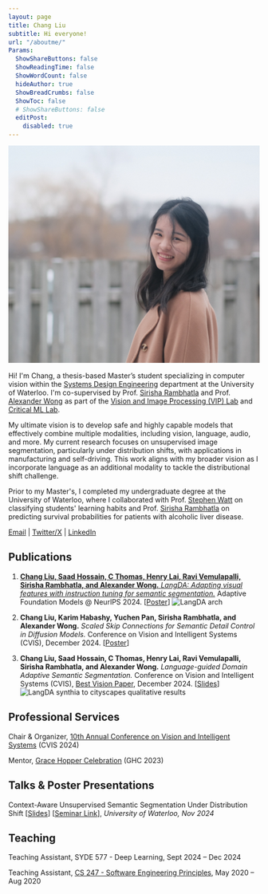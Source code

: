 ```yaml
---
layout: page
title: Chang Liu
subtitle: Hi everyone!
url: "/aboutme/"
Params:
  ShowShareButtons: false
  ShowReadingTime: false
  ShowWordCount: false
  hideAuthor: true
  ShowBreadCrumbs: false
  ShowToc: false
  # ShowShareButtons: false
  editPost:
    disabled: true
---
```

<!-- Chang is a Master’s student in Systems Design Engineering at the University of Waterloo, co-supervised by Prof. Sirisha Rambhatla and Prof. Alex Wong. Chang’s research focus is on unsupervised domain adaptation in Computer Vision, with application to manufacturing and medical imaging. -->

<!-- ### Hi, this is me! -->
<!-- ![A photo of Chang](../assets/img/aboutme/this_is_me.jpg#center) -->
![A photo of Chang](../assets/img/aboutme/winter_profile_pic.jpg#center)
<!-- {{< figure src="../assets/img/aboutme/winter_profile_pic.jpg#center" width=600 height=500 >}} -->

Hi! I'm Chang, a thesis-based Master’s student specializing in computer vision within the [Systems Design Engineering](https://uwaterloo.ca/systems-design-engineering/) department at the University of Waterloo. I'm co-supervised by Prof. [Sirisha Rambhatla](https://sirisharambhatla.com/) and Prof. [Alexander Wong](https://www.linkedin.com/in/alexander-wong-90650216/?originalSubdomain=ca) as part of the [Vision and Image Processing (VIP) Lab](https://vip.uwaterloo.ca/chang-liu/) and [Critical ML Lab](https://sirisharambhatla.com/criticalml/). 

My ultimate vision is to develop safe and highly capable models that effectively combine multiple modalities, including vision, language, audio, and more. My current research focuses on unsupervised image segmentation, particularly under distribution shifts, with applications in manufacturing and self-driving. This work aligns with my broader vision as I incorporate language as an additional modality to tackle the distributional shift challenge.

Prior to my Master's, I completed my undergraduate degree at the University of Waterloo, where I collaborated with Prof. [Stephen Watt](https://cs.uwaterloo.ca/~smwatt/) on classifying students' learning habits and Prof. [Sirisha Rambhatla](https://sirisharambhatla.com/) on predicting survival probabilities for patients with alcoholic liver disease.

[Email](chang.liu@uwaterloo.ca) | [Twitter/X](https://x.com/hellochangg) | [LinkedIn](https://www.linkedin.com/in/hellochang/)

<!-- {{< text-align >}} -->
<!-- {{< /text-align >}} -->

<!-- Check out some of my latest [projects](https://hellochang.com/projects/). -->

<!-- Email: chang [dot] liu [at] uwaterloo [dot] ca -->

## Publications
1. [**Chang Liu, Saad Hossain, C Thomas, Henry Lai, Ravi Vemulapalli, Sirisha Rambhatla, and Alexander Wong.** *LangDA: Adapting visual features with instruction tuning for semantic segmentation.*](https://openreview.net/pdf?id=iyULilaeYx) Adaptive Foundation Models @ NeurIPS 2024.
[[Poster](https://adaptive-foundation-models.org/posters/LangDA_AFM_2024_Poster.pdf)]
![LangDA arch](../assets/img/aboutme/NeurIPS%202024_%20UDA%20vs%20LangDA.png)

2. **Chang Liu, Karim Habashy, Yuchen Pan, Sirisha Rambhatla, and Alexander Wong.** *Scaled Skip Connections for Semantic Detail Control in Diffusion Models.* Conference on Vision and Intelligent Systems (CVIS), December 2024.
[[Poster](../assets/ppt/cvis_poster_diffusion.pdf)]

3. **Chang Liu, Saad Hossain, C Thomas, Henry Lai, Ravi Vemulapalli, Sirisha Rambhatla, and Alexander Wong.** *Language-guided Domain Adaptive Semantic Segmentation.* Conference on Vision and Intelligent Systems (CVIS), [Best Vision Paper](https://uwcvis.github.io/cvis2024/program), December 2024.
[[Slides](../assets/ppt/cvis_oral_ppt_langda.pdf)]
![LangDA synthia to cityscapes qualitative results](../assets/img/aboutme/LangDA_syn2cs_qual.png)

## Professional Services
Chair & Organizer, [10th Annual Conference on Vision and Intelligent Systems](https://uwcvis.github.io/cvis2024/) (CVIS 2024)

Mentor, [Grace Hopper Celebration](https://ghc.anitab.org/) (GHC 2023)

## Talks & Poster Presentations

Context-Aware Unsupervised Semantic Segmentation Under Distribution Shift [[Slides](../assets/ppt/uda_semseg_seminar.pdf)] [[Seminar Link](https://uwaterloo.ca/systems-design-engineering/events/grad-seminar-langda-language-guided-context-aware-domain)], *University of Waterloo, Nov 2024*

## Teaching
Teaching Assistant, SYDE 577 - Deep Learning, Sept 2024 – Dec 2024

Teaching Assistant, [CS 247 - Software Engineering Principles](https://student.cs.uwaterloo.ca/~cs247/), May 2020 – Aug 2020

<!-- ### Professional interests
So far, I liked every subject– they all serve a purpose and I enjoy learning about them. I just love learning haha.

In particular though, I really enjoy STEM subjects. Right now, I'm aspiring to be a professional Data Sceintist or perhaps a Software Engineer for my future career, and I've had 5+ internships in the field. -->




<!-- ### Outside of Work

I absolutely love reading! I can’t spend a day without reading at least a couple of pages of a book, no matter how busy I am.

Apart from reading, I especially like photojournalism and travel photography. I really enjoy capturing people's life in different countries and understanding various cutlures.  -->


<!-- and I always marvel at how vast, different yet similar the world can be. -->

 <!-- I’ve been to quite a few places (Ecuador, Tanzania, Greece, Israel, South Korea, to name a few). -->

<!-- to promote mutual understanding from cultures . Capture photos to show similarities and differences -->

<!-- But I recently got into portraiture and event photography, perhaps because quite a few student societies I joined needed me to cover for their event (such as 180 consulting, Women in CS, and MathSoc). -->



<!-- ![A photo that I took for the 180 Degrees Consulting Deloitte Event Workshop](../assets/img/aboutme/180_dc_deloitte_event_photo.jpg) -->



<!-- I also realized that photography is a great way to document our family life moments since I’m spending so much time away from my family in university.  -->

<!-- ![A photo of mom and sister](/assets/img/aboutme/mom_n_sis.jpg) -->

<!-- When I'm not coding or doing any of the above, you could find me sailing, kayaking, swimming, camping, hiking, skiing, skating, running, doing yoga, playing ultimate frisbee, playing basketball, playing badminton, drawing, playing clarinet, and more. I've dabbled in quite a few sports and I challenge you to find something that I haven't tried! -->

<!-- ![A photo of me skiing](/assets/img/aboutme/ski_photo.jpg) -->
